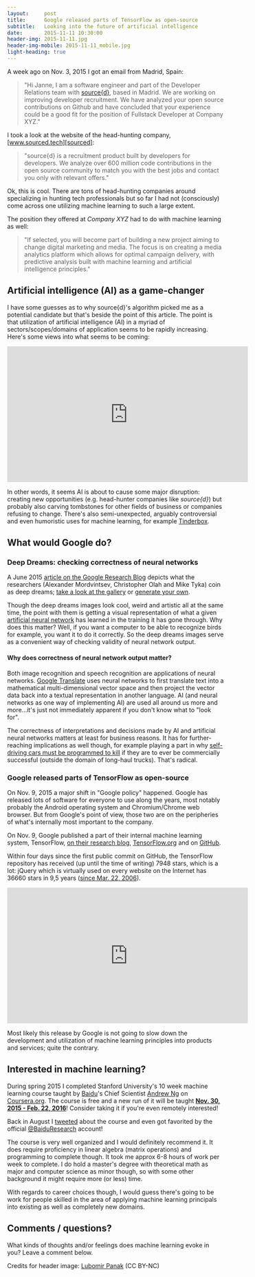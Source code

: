 ```yaml
---
layout:     post
title:      Google released parts of TensorFlow as open-source
subtitle:   Looking into the future of artificial intelligence
date:       2015-11-11 10:30:00
header-img: 2015-11-11.jpg
header-img-mobile: 2015-11-11_mobile.jpg
light-heading: true
---
```



A week ago on Nov. 3, 2015 I got an email from Madrid, Spain:

> "Hi Janne, I am a software engineer and part of the Developer Relations team with [source{d}][sourced], based in Madrid. We are working on improving developer recruitment. We have analyzed your open source contributions on Github and have concluded that your experience could be a good fit for the position of Fullstack Developer at Company XYZ."

I took a look at the website of the head-hunting company, [www.sourced.tech][sourced]:

> "source{d} is a recruitment product built by developers for developers. We analyze over 600 million code contributions in the open source community to match you with the best jobs and contact you only with relevant offers."

Ok, this is cool. There are tons of head-hunting companies around specializing in hunting tech professionals but so far I had not (consciously) come across one utilizing machine learning to such a large extent.

The position they offered at *Company XYZ* had to do with machine learning as well:

> "If selected, you will become part of building a new project aiming to change digital marketing and media. The focus is on creating a media analytics platform which allows for optimal campaign delivery, with predictive analysis built with machine learning and artificial intelligence principles."

## Artificial intelligence (AI) as a game-changer

I have some guesses as to why source{d}'s algorithm picked me as a potential candidate but that's beside the point of this article. The point is that utilization of artificial intelligence (AI) in a myriad of sectors/scopes/domains of application seems to be rapidly increasing. Here's some views into what seems to be coming:

<iframe width="560" height="315" src="https://www.youtube.com/embed/7Pq-S557XQU" frameborder="0" allowfullscreen></iframe>

In other words, it seems AI is about to cause some major disruption: creating new opportunities (e.g. head-hunter companies like *source{d}*) but probably also carving tombstones for other fields of business or companies refusing to change. There's also semi-unexpected, arguably controversial and even humoristic uses for machine learning, for example [Tinderbox](https://github.com/crockpotveggies/tinderbox).

## What would Google do?

### Deep Dreams: checking correctness of neural networks

 A June 2015 [article on the Google Research Blog](http://googleresearch.blogspot.com/2015/06/inceptionism-going-deeper-into-neural.html) depicts what the researchers (Alexander Mordvintsev, Christopher Olah and Mike Tyka) coin as deep dreams; [take a look at the gallery](https://photos.google.com/share/AF1QipPX0SCl7OzWilt9LnuQliattX4OUCj_8EP65_cTVnBmS1jnYgsGQAieQUc1VQWdgQ?key=aVBxWjhwSzg2RjJWLWRuVFBBZEN1d205bUdEMnhB) or [generate your own](http://deepdreamgenerator.com/).

Though the deep dreams images look cool, weird and artistic all at the same time, the point with them is getting a visual representation of what a given [artificial neural network](https://en.wikipedia.org/wiki/Artificial_neural_network) has learned in the training it has gone through. Why does this matter? Well, if you want a computer to be able to recognize birds for example, you want it to do it correctly. So the deep dreams images serve as a convenient way of checking validity of neural network output.

#### Why does correctness of neural network output matter?

Both image recognition and speech recognition are applications of neural networks. [Google Translate](https://translate.google.com) uses neural networks to first translate text into a mathematical multi-dimensional vector space and then project the vector data back into a textual representation in another language. AI (and neural networks as one way of implementing AI) are used all around us more and more...it's just not immediately apparent if you don't know what to "look for".

The correctness of interpretations and decisions made by AI and artificial neural networks matters at least for business reasons. It has for further-reaching implications as well though, for example playing a part in why [self-driving cars must be programmed to kill](http://www.technologyreview.com/view/542626/why-self-driving-cars-must-be-programmed-to-kill/) if they are to ever be commercially successful (outside the domain of long-haul trucks). That's radical.

### Google released parts of TensorFlow as open-source

On Nov. 9, 2015 a major shift in "Google policy" happened. Google has released lots of software for everyone to use along the years, most notably probably the Android operating system and Chromium/Chrome web browser. But from Google's point of view, those two are on the peripheries of what's internally most important to the company.

On Nov. 9, Google published a part of their internal machine learning system, TensorFlow, [on their research blog](http://googleresearch.blogspot.com/2015/11/tensorflow-googles-latest-machine_9.html), [TensorFlow.org](http://www.tensorflow.org) and on [GitHub](https://github.com/tensorflow/tensorflow).

Within four days since the first public commit on GitHub, the TensorFlow repository has received (up until the time of writing) 7948 stars, which is a lot: jQuery which is virtually used on every website on the Internet has 36660 stars in 9,5 years ([since Mar. 22, 2006](https://github.com/jquery/jquery/commit/8a4a1edf047f2c272f663866eb7b5fcd644d65b3)).

<iframe width="560" height="315" src="https://www.youtube.com/embed/oZikw5k_2FM" frameborder="0" allowfullscreen></iframe>

Most likely this release by Google is not going to slow down the development and utilization of machine learning principles into products and services; quite the contrary.

## Interested in machine learning?

During spring 2015 I completed Stanford University's 10 week machine learning course taught by [Baidu](https://en.wikipedia.org/wiki/Baidu)'s Chief Scientist [Andrew Ng](https://twitter.com/andrewyng) on [Coursera.org](https://www.coursera.org/learn/machine-learning). The course is free and a new run of it will be taught **[Nov. 30, 2015 - Feb. 22, 2016](https://www.coursera.org/learn/machine-learning)**! Consider taking it if you're even remotely interested!

Back in August I [tweeted](https://twitter.com/jannecederberg/status/630191860577923072) about the course and even got favorited by the official [@BaiduResearch](https://twitter.com/baiduresearch) account!

The course is very well organized and I would definitely recommend it. It does require proficiency in linear algebra (matrix operations) and programming to complete though. It took me approx 6-8 hours of work per week to complete. I do hold a master's degree with theoretical math as major and computer science as minor though, so with some other background it might require more (or less) time.

With regards to career choices though, I would guess there's going to be work for people skilled in the area of applying machine learning principals into existing as well as completely new domains.

## Comments / questions?

What kinds of thoughts and/or feelings does machine learning evoke in you? Leave a comment below.

Credits for header image: [Lubomir Panak](https://www.flickr.com/photos/drakh/19198374889/in/photolist-vfuFZB-vt1mdu-vfuGQV-vfbwAx-vwWYpZ-uzWoXh-uNKso8-vK2jUU-vHiH3L-vt1k3U-vKBwxi-vKBw4H-uA74Sx-uA74Jr-uzWoPb-vuDnw9-uA74tr-vFryWg-vVztsj-7KVinu-yHebWX-uzhGyA-vvgoBx-vdtts7-uzu9qy-uwNEAe-xeL5Mo-vqfxku-uA7474-vxj1pe-vfuG8T-vufgEb-vBzoxi-vRyANu-vccvpa-vP5TG6-uwNFpP-vu135n-uFhUqz-vPS3N7-uVah1w-vzyuXo-vHg1Tg-vyaask-wbpHjc-xa6NfH-vxukzi-uwD1u3-vtDCKF-xh1Dvt) (CC BY-NC)

[sourced]: http://sourced.tech